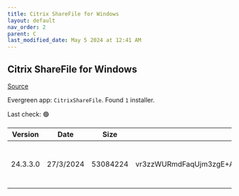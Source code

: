 ```yaml
---
title: Citrix ShareFile for Windows
layout: default
nav_order: 2
parent: C
last_modified_date: May 5 2024 at 12:41 AM
---
```


## Citrix ShareFile for Windows

[Source](https://www.citrix.com/downloads/sharefile/clients-and-plug-ins/citrix-files-for-windows.html)

Evergreen app: `CitrixShareFile`. Found `1` installer.

Last check: 🟢

| Version  | Date      | Size     | Hash                                                     | URI                                                                                                                                                  |
| -------- | --------- | -------- | -------------------------------------------------------- | ---------------------------------------------------------------------------------------------------------------------------------------------------- |
| 24.3.3.0 | 27/3/2024 | 53084224 | vr3zzWURmdFaqUjm3zgE+AoqRoDIxWltnb3LhTGWf0vbd/E9OqI7oQ== | [https://www.sf-cdn.net/downloads/cfwin/ShareFileForWindows-v24.3.3.0.exe](https://www.sf-cdn.net/downloads/cfwin/ShareFileForWindows-v24.3.3.0.exe) |
